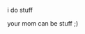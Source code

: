 i do stuff

























































































your mom can be stuff ;)
